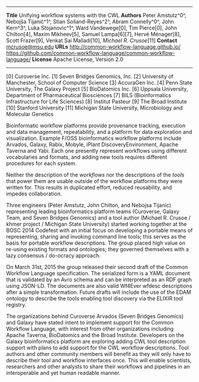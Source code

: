 --------------   -------------------------------------------
**Title**        Unifying workflow systems with the CWL
**Authors**      Peter Amstutz^0^, Nebojša Tijanić^1^, Stian Soiland-Reyes^2^, Abram Connelly^0^,
                 John Kern^3^, Luka Stojanovic^1^, Ward Vandewege[0], Tim Pierce[0], John Chilton[4],
                 Maxim Mikheev[5], Samuel Lampa[6][7], Hervé Ménager[8], Scott Frazer[9],
                 Venkat Sai Malladi[10], _Michael R. Crusoe_[11]
**Contact**      mcrusoe@msu.edu
**URLs**         <http://common-workflow-language.github.io/>
                 <https://github.com/common-workflow-language/common-workflow-language/>
**License**      Apache License, Version 2.0
--------------   -------------------------------------------

[0] Curoverse Inc.
[1] Seven Bridges Genomics, Inc.
[2] University of Manchester, School of Computer Science
[3] AccuraGen Inc.
[4] Penn State University, The Galaxy Project
[5] BioDatomics Inc.
[6] Uppsala University, Department of Pharmaceutical Biosciences
[7] BILS (Bioinformatics Infrastructure for Life Sciences)
[8] Institut Pasteur
[9] The Broad Institute
[10] Stanford University
[11] Michigan State University, Microbiology and Molecular Genetics

<!-- Prompts in HTML comments are from

http://phdtalk.blogspot.ro/2011/08/how-to-write-abstract-in-30-minutes.html -->

<!-- Motivation: Why do we care about the problem and the results? -->

Bioinformatic workflow platforms provide provenance tracking, execution and
data management, repeatability, and a platform for data exploration and
visualization. Example F/OSS bioinformatics workflow platforms include Arvados,
Galaxy, Rabix, Mobyle, iPlant DiscoveryEnvironment, Apache Taverna and Yabi. Each one
presently represent workflows using different vocabularies and formats, and
adding new tools requires different procedures for each system.

<!-- Problem statement: What problem are you trying to solve? -->

Neither the description of the *workflows* nor the descriptions of the *tools* that
power them are usable outside of the workflow platforms they were written for.
This results in duplicated effort, reduced reusability, and impedes
collaboration.

<!-- Approach: How did you go about solving or making progress on the problem?
Did you use simulation, analytic models, prototype construction, or analysis of
field data for an actual product? -->

Three engineers (Peter Amstutz, John Chilton, and Nebojsa Tijanic) representing
leading bioinformatics platform teams (Curoverse, Galaxy Team, and Seven
Bridges Genomics) and a tool author (Michael R. Crusoe / khmer project /
Michigan State University) started working together at the BOSC 2014 Codefest
with an initial focus on developing a portable means of representing, sharing
and invoking command line tools; this serves as the basis for portable workflow
descriptions.  The group placed high value on re-using existing formats and
ontologies; they governed themselves with a lazy consensus / do-ocracy
approach.

<!-- Results: What's the answer? -->

On March 31st, 2015 the group released their second draft of the Common
Workflow Language specification. The serialized form is a YAML document that is
validated by an Avro schema and can be interpreted as an RDF graph using
JSON-LD. The documents are also valid Wf4Ever wfdesc descriptions after a simple
transformation. Future drafts will include the use of the EDAM ontology to
describe the tools enabling tool discovery via the ELIXIR tool registry.

<!-- Conclusions: What are the implications of your answer? Is it going to
change the world (unlikely), be a significant "win", be a nice hack, or
simply serve as a road sign indicating that this path is a waste of time (all
of the previous results are useful)? -->

The organizations behind Curoverse Arvados (Seven Bridges Genomics) and Galaxy
have stated intent to implement support for the Common Workflow Language, with
interest from other organizations including Apache Taverna, BioDatomics and the Broad
Institute.  Developers on the Galaxy bioinformatics platform are exploring
adding CWL tool description support with plans to add support for the CWL
workflow descriptions. Tool authors and other community members will benefit as
they will only have to describe their tool and workflow interfaces once. This
will enable scientists, researchers and other analysts to share their workflows
and pipelines in an interoperable and yet human readable manner.
